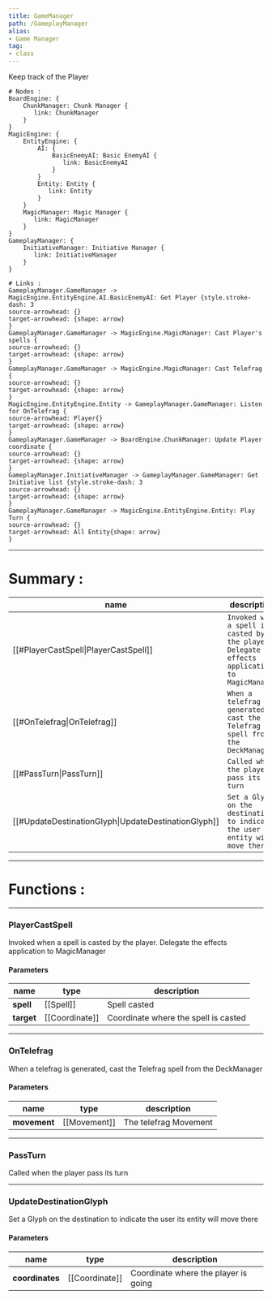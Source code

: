 ```yaml
---
title: GameManager
path: /GameplayManager
alias: 
- Game Manager
tag: 
- class
---
```

Keep track of the Player
```d2
# Nodes :
BoardEngine: {
    ChunkManager: Chunk Manager {
       link: ChunkManager
    }
}
MagicEngine: {
    EntityEngine: {
        AI: {
            BasicEnemyAI: Basic EnemyAI {
               link: BasicEnemyAI
            }
        }
        Entity: Entity {
           link: Entity
        }
    }
    MagicManager: Magic Manager {
       link: MagicManager
    }
}
GameplayManager: {
    InitiativeManager: Initiative Manager {
       link: InitiativeManager
    }
}

# Links :
GameplayManager.GameManager -> MagicEngine.EntityEngine.AI.BasicEnemyAI: Get Player {style.stroke-dash: 3
source-arrowhead: {}
target-arrowhead: {shape: arrow}
}
GameplayManager.GameManager -> MagicEngine.MagicManager: Cast Player's spells {
source-arrowhead: {}
target-arrowhead: {shape: arrow}
}
GameplayManager.GameManager -> MagicEngine.MagicManager: Cast Telefrag {
source-arrowhead: {}
target-arrowhead: {shape: arrow}
}
MagicEngine.EntityEngine.Entity -> GameplayManager.GameManager: Listen for OnTelefrag {
source-arrowhead: Player{}
target-arrowhead: {shape: arrow}
}
GameplayManager.GameManager -> BoardEngine.ChunkManager: Update Player coordinate {
source-arrowhead: {}
target-arrowhead: {shape: arrow}
}
GameplayManager.InitiativeManager -> GameplayManager.GameManager: Get Initiative list {style.stroke-dash: 3
source-arrowhead: {}
target-arrowhead: {shape: arrow}
}
GameplayManager.GameManager -> MagicEngine.EntityEngine.Entity: Play Turn {
source-arrowhead: {}
target-arrowhead: All Entity{shape: arrow}
}

```
---
# Summary :
name|description
----|----
[[#PlayerCastSpell\|PlayerCastSpell]] | `Invoked when a spell is casted by the player. Delegate the effects application to MagicManager`
[[#OnTelefrag\|OnTelefrag]] | `When a telefrag is generated, cast the Telefrag spell from the DeckManager`
[[#PassTurn\|PassTurn]] | `Called when the player pass its turn`
[[#UpdateDestinationGlyph\|UpdateDestinationGlyph]] | `Set a Glyph on the destination to indicate the user its entity will move there`

---
# Functions :

---
### PlayerCastSpell
Invoked when a spell is casted by the player. Delegate the effects application to MagicManager

#### Parameters
name|type|description
-----|-----|-----
**spell**|[[Spell]]|Spell casted
**target**|[[Coordinate]]|Coordinate where the spell is casted

---
### OnTelefrag
When a telefrag is generated, cast the Telefrag spell from the DeckManager

#### Parameters
name|type|description
-----|-----|-----
**movement**|[[Movement]]|The telefrag Movement

---
### PassTurn
Called when the player pass its turn

---
### UpdateDestinationGlyph
Set a Glyph on the destination to indicate the user its entity will move there

#### Parameters
name|type|description
-----|-----|-----
**coordinates**|[[Coordinate]]|Coordinate where the player is going
